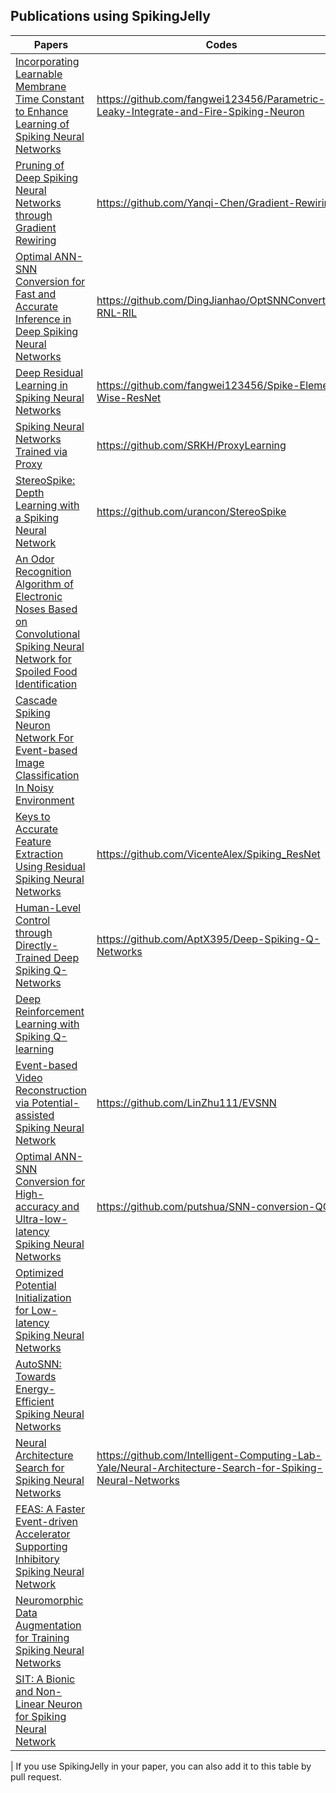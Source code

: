 ## Publications using SpikingJelly

| Papers                                                       | Codes                                                        |
| ------------------------------------------------------------ | ------------------------------------------------------------ |
| [Incorporating Learnable Membrane Time Constant to Enhance Learning of Spiking Neural Networks](https://arxiv.org/abs/2007.05785) | https://github.com/fangwei123456/Parametric-Leaky-Integrate-and-Fire-Spiking-Neuron |
| [Pruning of Deep Spiking Neural Networks through Gradient Rewiring](https://arxiv.org/abs/2105.04916) | https://github.com/Yanqi-Chen/Gradient-Rewiring              |
| [Optimal ANN-SNN Conversion for Fast and Accurate Inference in Deep Spiking Neural Networks](https://arxiv.org/abs/2105.11654) | https://github.com/DingJianhao/OptSNNConvertion-RNL-RIL      |
| [Deep Residual Learning in Spiking Neural Networks](https://arxiv.org/abs/2102.04159) | https://github.com/fangwei123456/Spike-Element-Wise-ResNet   |
| [Spiking Neural Networks Trained via Proxy](https://arxiv.org/abs/2109.13208) | https://github.com/SRKH/ProxyLearning                        |
| [StereoSpike: Depth Learning with a Spiking Neural Network](https://arxiv.org/abs/2109.13751) | https://github.com/urancon/StereoSpike                       |
| [An Odor Recognition Algorithm of Electronic Noses Based on Convolutional Spiking Neural Network for Spoiled Food Identification](https://iopscience.iop.org/article/10.1149/1945-7111/ac1699/meta) |                                                              |
| [Cascade Spiking Neuron Network For Event-based Image Classification In Noisy Environment](https://www.techrxiv.org/articles/preprint/Cascade_Spiking_Neuron_Network_For_Event-based_Image_Classification_In_Noisy_Environment/16571043) |                                                              |
| [Keys to Accurate Feature Extraction Using Residual Spiking Neural Networks](https://arxiv.org/abs/2111.05955) | https://github.com/VicenteAlex/Spiking_ResNet                |
| [Human-Level Control through Directly-Trained Deep Spiking Q-Networks](https://arxiv.org/abs/2201.07211) | https://github.com/AptX395/Deep-Spiking-Q-Networks           |
| [Deep Reinforcement Learning with Spiking Q-learning](https://arxiv.org/abs/2201.09754) |                                                              |
| [Event-based Video Reconstruction via Potential-assisted Spiking Neural Network](https://arxiv.org/abs/2201.10943) | https://github.com/LinZhu111/EVSNN                           |
| [Optimal ANN-SNN Conversion for High-accuracy and Ultra-low-latency Spiking Neural Networks](https://openreview.net/forum?id=7B3IJMM1k_M) | https://github.com/putshua/SNN-conversion-QCFS               |
| [Optimized Potential Initialization for Low-latency Spiking Neural Networks](https://arxiv.org/abs/2202.01440) |                                                              |
| [AutoSNN: Towards Energy-Efficient Spiking Neural Networks](https://arxiv.org/abs/2201.12738) |                                                              |
| [Neural Architecture Search for Spiking Neural Networks](https://arxiv.org/abs/2201.10355) | https://github.com/Intelligent-Computing-Lab-Yale/Neural-Architecture-Search-for-Spiking-Neural-Networks |
| [FEAS: A Faster Event-driven Accelerator Supporting Inhibitory Spiking Neural Network](https://ieeexplore.ieee.org/document/9720483/) |                                                              |
| [Neuromorphic Data Augmentation for Training Spiking Neural Networks](https://arxiv.org/abs/2203.06145) |                                                              |
| [SIT: A Bionic and Non-Linear Neuron for Spiking Neural Network](https://arxiv.org/abs/2203.16117) |                                                              |
|
If you use SpikingJelly in your paper, you can also add it to this table by pull request.

